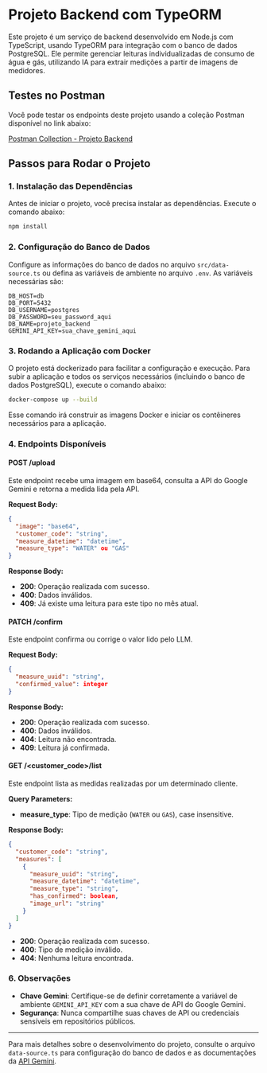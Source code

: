 
# Projeto Backend com TypeORM

Este projeto é um serviço de backend desenvolvido em Node.js com TypeScript, usando TypeORM para integração com o banco de dados PostgreSQL. Ele permite gerenciar leituras individualizadas de consumo de água e gás, utilizando IA para extrair medições a partir de imagens de medidores.

## Testes no Postman

Você pode testar os endpoints deste projeto usando a coleção Postman disponível no link abaixo:

[Postman Collection - Projeto Backend](https://www.postman.com/lunar-crater-216395/workspace/projeto/collection/27352023-1dfb8eec-37fa-426f-a68d-c3c6a115123f?action=share&creator=27352023)

## Passos para Rodar o Projeto

### 1. Instalação das Dependências

Antes de iniciar o projeto, você precisa instalar as dependências. Execute o comando abaixo:

```bash
npm install
```

### 2. Configuração do Banco de Dados

Configure as informações do banco de dados no arquivo `src/data-source.ts` ou defina as variáveis de ambiente no arquivo `.env`. As variáveis necessárias são:

```plaintext
DB_HOST=db
DB_PORT=5432
DB_USERNAME=postgres
DB_PASSWORD=seu_password_aqui
DB_NAME=projeto_backend
GEMINI_API_KEY=sua_chave_gemini_aqui
```

### 3. Rodando a Aplicação com Docker

O projeto está dockerizado para facilitar a configuração e execução. Para subir a aplicação e todos os serviços necessários (incluindo o banco de dados PostgreSQL), execute o comando abaixo:

```bash
docker-compose up --build
```

Esse comando irá construir as imagens Docker e iniciar os contêineres necessários para a aplicação.

### 4. Endpoints Disponíveis

#### POST /upload
Este endpoint recebe uma imagem em base64, consulta a API do Google Gemini e retorna a medida lida pela API.

**Request Body:**

```json
{
  "image": "base64",
  "customer_code": "string",
  "measure_datetime": "datetime",
  "measure_type": "WATER" ou "GAS"
}
```

**Response Body:**

- **200**: Operação realizada com sucesso.
- **400**: Dados inválidos.
- **409**: Já existe uma leitura para este tipo no mês atual.

#### PATCH /confirm
Este endpoint confirma ou corrige o valor lido pelo LLM.

**Request Body:**

```json
{
  "measure_uuid": "string",
  "confirmed_value": integer
}
```

**Response Body:**

- **200**: Operação realizada com sucesso.
- **400**: Dados inválidos.
- **404**: Leitura não encontrada.
- **409**: Leitura já confirmada.

#### GET /<customer_code>/list
Este endpoint lista as medidas realizadas por um determinado cliente.

**Query Parameters:**

- **measure_type**: Tipo de medição (`WATER` ou `GAS`), case insensitive.

**Response Body:**

```json
{
  "customer_code": "string",
  "measures": [
    {
      "measure_uuid": "string",
      "measure_datetime": "datetime",
      "measure_type": "string",
      "has_confirmed": boolean,
      "image_url": "string"
    }
  ]
}
```

- **200**: Operação realizada com sucesso.
- **400**: Tipo de medição inválido.
- **404**: Nenhuma leitura encontrada.


### 6. Observações

- **Chave Gemini**: Certifique-se de definir corretamente a variável de ambiente `GEMINI_API_KEY` com a sua chave de API do Google Gemini.
- **Segurança**: Nunca compartilhe suas chaves de API ou credenciais sensíveis em repositórios públicos.

---

Para mais detalhes sobre o desenvolvimento do projeto, consulte o arquivo `data-source.ts` para configuração do banco de dados e as documentações da [API Gemini](https://ai.google.dev/gemini-api/docs/api-key).
